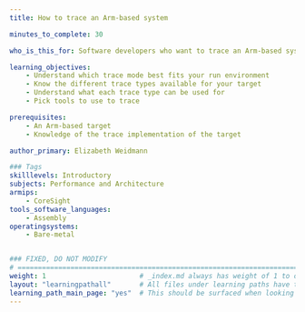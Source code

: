 ```yaml
---
title: How to trace an Arm-based system

minutes_to_complete: 30

who_is_this_for: Software developers who want to trace an Arm-based system.

learning_objectives: 
    - Understand which trace mode best fits your run environment
    - Know the different trace types available for your target
    - Understand what each trace type can be used for
    - Pick tools to use to trace

prerequisites:
    - An Arm-based target
    - Knowledge of the trace implementation of the target

author_primary: Elizabeth Weidmann

### Tags
skilllevels: Introductory
subjects: Performance and Architecture
armips:
    - CoreSight
tools_software_languages:
    - Assembly
operatingsystems:
    - Bare-metal


### FIXED, DO NOT MODIFY
# ================================================================================
weight: 1                       # _index.md always has weight of 1 to order correctly
layout: "learningpathall"       # All files under learning paths have this same wrapper
learning_path_main_page: "yes"  # This should be surfaced when looking for related content. Only set for _index.md of learning path content.
---
```

